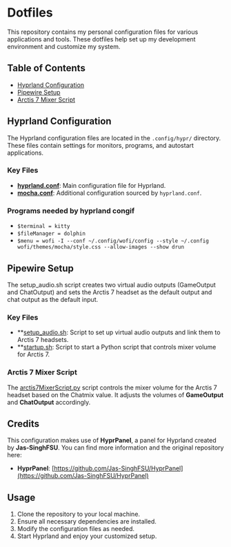 # Dotfiles

This repository contains my personal configuration files for various applications and tools. These dotfiles help set up my development environment and customize my system.

## Table of Contents

- [Hyprland Configuration](#hyprland-configuration)
- [Pipewire Setup](#pipewire-setup)
- [Arctis 7 Mixer Script](#arctis-7-mixer-script)

## Hyprland Configuration

The Hyprland configuration files are located in the `.config/hypr/` directory. These files contain settings for monitors, programs, and autostart applications.

### Key Files

- **[hyprland.conf](.config/hypr/hyprland.conf)**: Main configuration file for Hyprland.
- **[mocha.conf](.config/hypr/mocha.conf)**: Additional configuration sourced by `hyprland.conf`.

### Programs needed by hyprland congif

- `$terminal = kitty`
- `$fileManager = dolphin`
- `$menu = wofi -I --conf ~/.config/wofi/config --style ~/.config wofi/themes/mocha/style.css --allow-images --show drun`

## Pipewire Setup
The setup_audio.sh script creates two virtual audio outputs (GameOutput and ChatOutput) and sets the Arctis 7 headset as the default output and chat output as the default input.

### Key Files
- **[setup_audio.sh](.config/pipewire/setup_audio.sh): Script to set up virtual audio outputs and link them to Arctis 7 headsets.
- **[startup.sh](.config/pipewire/startup.sh): Script to start a Python script that controls mixer volume for Arctis 7.

### Arctis 7 Mixer Script
The [arctis7MixerScript.py](.config/pipewire/arctis7MixerScript.py) script controls the mixer volume for the Arctis 7 headset based on the Chatmix value. It adjusts the volumes of **GameOutput** and **ChatOutput** accordingly.

## Credits

This configuration makes use of **HyprPanel**, a panel for Hyprland created by **Jas-SinghFSU**. You can find more information and the original repository here:

- **HyprPanel**: [https://github.com/Jas-SinghFSU/HyprPanel](https://github.com/Jas-SinghFSU/HyprPanel)


## Usage

1. Clone the repository to your local machine.
2. Ensure all necessary dependencies are installed.
3. Modify the configuration files as needed.
4. Start Hyprland and enjoy your customized setup.
